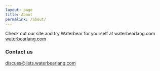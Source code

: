 ```yaml
---
layout: page
title: About
permalink: /about/
---
```


Check out our site and try Waterbear for yourself at waterbearlang.com [waterbearlang.com](https://waterbearlang.com)

### Contact us

[discuss@lists.waterbearlang.com](mailto:discuss@lists.waterbearlang.com)
